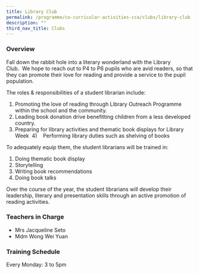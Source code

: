 ```yaml
---
title: Library Club
permalink: /programme/co-curricular-activities-cca/clubs/library-club
description: ""
third_nav_title: Clubs
---
```

### Overview

Fall down the rabbit hole into a literary wonderland with the Library Club.  We hope to reach out to P4 to P6 pupils who are avid readers, so that they can promote their love for reading and provide a service to the pupil population.

The roles & responsibilities of a student librarian include:

1. Promoting the love of reading through Library Outreach Programme within the school and the community.  
2. Leading book donation drive benefitting children from a less developed country.  
3. Preparing for library activities and thematic book displays for Library Week  4)    Performing library duties such as shelving of books

To adequately equip them, the student librarians will be trained in:

1) Doing thematic book display  
2) Storytelling  
3) Writing book recommendations  
4) Doing book talks  

Over the course of the year, the student librarians will develop their leadership, literary and presentation skills through an active promotion of reading activities.

### Teachers in Charge

*   Mrs Jacqueline Seto
*   Mdm Wong Wei Yuan 

  

### Training Schedule

  

Every Monday: 3 to 5pm